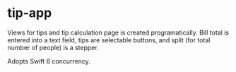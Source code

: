 # tip-app
Views for tips and tip calculation page is created programatically.
Bill total is entered into a text field, tips are selectable buttons, and split (for total number of people) is a stepper.

Adopts Swift 6 concurrency.

